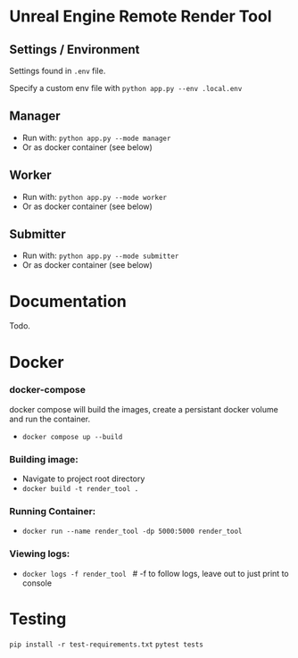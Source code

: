 # Unreal Engine Remote Render Tool

## Settings / Environment 

Settings found in `.env` file. 

Specify a custom env file with `python app.py --env .local.env` 

## Manager

- Run with: ```python app.py --mode manager```
- Or as docker container (see below)

## Worker

- Run with: ```python app.py --mode worker```
- Or as docker container (see below)

## Submitter

- Run with: ```python app.py --mode submitter```
- Or as docker container (see below)


# Documentation

Todo.

# Docker 

### docker-compose 
docker compose will build the images, create a persistant docker volume and run the container.  
- ```docker compose up --build```

### Building image:
- Navigate to project root directory
- ```docker build -t render_tool .```

### Running Container:
- ```docker run --name render_tool -dp 5000:5000 render_tool```

### Viewing logs:
- ```docker logs -f render_tool ``` # -f to follow logs, leave out to just print to console


# Testing 

```pip install -r test-requirements.txt```
```pytest tests```

